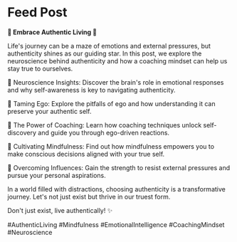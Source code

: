 # Feed Post

**🌟 Embrace Authentic Living 🌟**

Life's journey can be a maze of emotions and external pressures, but authenticity shines as our guiding star. In this post, we explore the neuroscience behind authenticity and how a coaching mindset can help us stay true to ourselves.

🧠 Neuroscience Insights: Discover the brain's role in emotional responses and why self-awareness is key to navigating authenticity.

👤 Taming Ego: Explore the pitfalls of ego and how understanding it can preserve your authentic self.

🚀 The Power of Coaching: Learn how coaching techniques unlock self-discovery and guide you through ego-driven reactions.

🧭 Cultivating Mindfulness: Find out how mindfulness empowers you to make conscious decisions aligned with your true self.

💪 Overcoming Influences: Gain the strength to resist external pressures and pursue your personal aspirations.

In a world filled with distractions, choosing authenticity is a transformative journey. Let's not just exist but thrive in our truest form.

Don't just exist, live authentically! ✨ 

#AuthenticLiving #Mindfulness #EmotionalIntelligence #CoachingMindset #Neuroscience